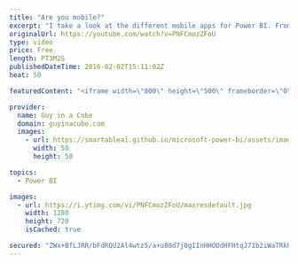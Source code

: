 ```yaml
---
title: "Are you mobile?"
excerpt: "I take a look at the different mobile apps for Power BI. From the iOS apps (for iPhone and iPad), to Android and the new Windows 10 Universal App.  You can also connect to an on-premises Reporting Services server to look at mobile reports.  Spud Trooper and Darth Potato are there to help!  SUBSCRIBE!"
originalUrl: https://youtube.com/watch?v=PNFCmozZFoU
type: video
price: Free
length: PT3M2S
publishedDateTime: 2016-02-02T15:11:02Z
heat: 50

featuredContent: "<iframe width=\"800\" height=\"500\" frameborder=\"0\" src=\"https://www.youtube.com/embed/PNFCmozZFoU\" allow=\"accelerometer; autoplay; encrypted-media; gyroscope; picture-in-picture\" allowfullscreen></iframe>"

provider:
  name: Guy in a Cube
  domain: guyinacube.com
  images:
    - url: https://smartableai.github.io/microsoft-power-bi/assets/images/organizations/guyinacube.com-50x50.jpg
      width: 50
      height: 50

topics:
  - Power BI

images:
  - url: https://i.ytimg.com/vi/PNFCmozZFoU/maxresdefault.jpg
    width: 1280
    height: 720
    isCached: true

secured: "ZWx+BfLJRR/bFdRQU2Al4wtz5/a+u80d7j0gIInHHOOdHFHtqJ71b2iWaTRkUJ5tDY8kru7qMyC1uxNEYe2r9tKffyGc5eEF232XeeTmvJIGyq6ZMfQmm5R5VYgazj9VXeokp2EUXApkPzrOdbpTIQgVEnP0zf5Htj+FxPRjhKJoDHH5l3/uElk10rm9nRZlwlX2sc8Y/8AveDLpKjPYpHM5XbvdH9E8GulCsc+0OC6e88KZCtZt/OpDztnTB/7hP3AccF5XOC/6lbVMmd/lRamwduXEqs9iFNuAc3CD6u1loakJKFdJ2vnta7ARmc+QtS+LiRIB65ADqUFtBnbvYM+BpCj5FKgIqVNqz2SOdodAbU1SxDEAAUWWErsPB3BVxvrok58c1etP8BVzUkvi0wyC2yCELozahlpmvtj6GfM=;VsUVWFQfKPHp2ckkF9D4Mg=="
---
```


